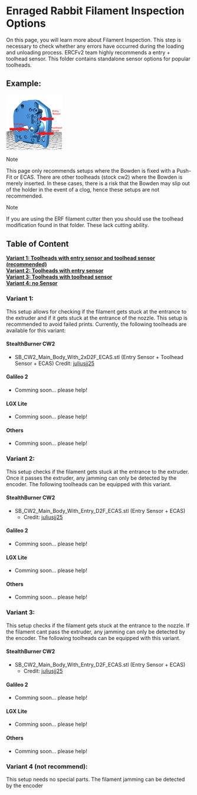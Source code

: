 # Enraged Rabbit Filament Inspection Options
On this page, you will learn more about Filament Inspection. This step is necessary to check whether any errors have occurred during the loading and unloading process. 
ERCFv2 team highly recommends a entry + toolhead sensor. This folder contains standalone sensor options for popular toolheads.

## Example:
<td><img src="./Assets/sensor_explained.png" alt='Sensor' style='width: 30%;'></td>


> [!NOTE]
> This page only recommends setups where the Bowden is fixed with a Push-Fit or ECAS. There are other toolheads (stock cw2) where the Bowden is merely inserted. In these cases, there is a risk that the Bowden may slip out of the holder in the event of a clog, hence these setups are not recommended.

> [!NOTE]  
> If you are using the ERF filament cutter then you should use the toolhead modification found in that folder. These lack cutting ability.


## Table of Content
**[Variant 1: Toolheads with entry sensor and toolhead sensor (recommended)](#Variant-1)**<br>
**[Variant 2: Toolheads with entry sensor ](#Variant-2)**<br>
**[Variant 3: Toolheads with toolhead sensor ](#Variant-3)**<br>
**[Variant 4: no Sensor](#Variant-4)**<br>


### Variant 1: 
This setup allows for checking if the filament gets stuck at the entrance to the extruder and if it gets stuck at the entrance of the nozzle. This setup is recommended to avoid failed prints.
Currently, the following toolheads are available for this variant:
#### StealthBurner CW2
- SB_CW2_Main_Body_With_2xD2F_ECAS.stl (Entry Sensor + Toolhead Sensor + ECAS)  Credit: [juliusjj25](https://github.com/juliusjj25)  
#### Galileo 2
- Comming soon... please help! 
#### LGX Lite
- Comming soon... please help!
#### Others
- Comming soon... please help!

### Variant 2: 
This setup checks if the filament gets stuck at the entrance to the extruder. Once it passes the extruder, any jamming can only be detected by the encoder.
The following toolheads can be equipped with this variant.
#### StealthBurner CW2
- SB_CW2_Main_Body_With_Entry_D2F_ECAS.stl (Entry Sensor + ECAS)
  - Credit: [juliusjj25](https://github.com/juliusjj25)
#### Galileo 2
- Comming soon... please help! 
#### LGX Lite
- Comming soon... please help!
#### Others
- Comming soon... please help!

### Variant 3: 
This setup checks if the filament gets stuck at the entrance to the nozzle. If the filament cant pass the extruder, any jamming can only be detected by the encoder.
The following toolheads can be equipped with this variant.
#### StealthBurner CW2
- SB_CW2_Main_Body_With_Entry_D2F_ECAS.stl (Entry Sensor + ECAS)
  - Credit: [juliusjj25](https://github.com/juliusjj25)
#### Galileo 2
- Comming soon... please help! 
#### LGX Lite
- Comming soon... please help!
#### Others
- Comming soon... please help!

### Variant 4 (not recommend): 
This setup needs no special parts. The filament jamming can be detected by the encoder
